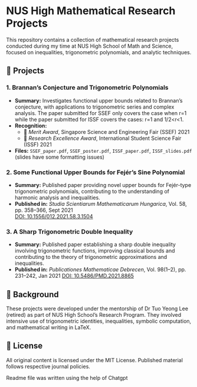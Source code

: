 # NUS High Mathematical Research Projects

This repository contains a collection of mathematical research projects conducted during my time at NUS High School of Math and Science, focused on inequalities, trigonometric polynomials, and analytic techniques.

## 📘 Projects

### 1. Brannan’s Conjecture and Trigonometric Polynomials
- **Summary:** Investigates functional upper bounds related to Brannan’s conjecture, with applications to trigonometric series and complex analysis. The paper submitted for SSEF only covers the case when r=1 while the paper submitted for ISSF covers the cases: r=1 and 1/2<r<1.
- **Recognition:**
  - 🥈 *Merit Award*, Singapore Science and Engineering Fair (SSEF) 2021
  - 🏅 *Research Excellence Award*, International Student Science Fair (ISSF) 2021
- **Files:** `SSEF_paper.pdf`, `SSEF_poster.pdf`, `ISSF_paper.pdf`, `ISSF_slides.pdf` (slides have some formatting issues)

### 2. Some Functional Upper Bounds for Fejér’s Sine Polynomial
- **Summary:** Published paper providing novel upper bounds for Fejér-type trigonometric polynomials, contributing to the understanding of harmonic analysis and inequalities.
- **Published in:** *Studia Scientiarum Mathematicarum Hungarica*, Vol. 58, pp. 358–366, Sept 2021  
  [DOI: 10.1556/012.2021.58.3.1504](https://doi.org/10.1556/012.2021.58.3.1504)

### 3. A Sharp Trigonometric Double Inequality
- **Summary:** Published paper establishing a sharp double inequality involving trigonometric functions, improving classical bounds and contributing to the theory of trigonometric approximations and inequalities.
- **Published in:** *Publicationes Mathematicae Debrecen*, Vol. 98(1–2), pp. 231–242, Jan 2021
  [DOI: 10.5486/PMD.2021.8865](https://doi.org/10.5486/PMD.2021.8865)

## 🧠 Background

These projects were developed under the mentorship of Dr Tuo Yeong Lee (retired) as part of NUS High School’s Research Program. They involved intensive use of trigonometric identities, inequalities, symbolic computation, and mathematical writing in LaTeX.

## 📂 License

All original content is licensed under the MIT License. Published material follows respective journal policies.

Readme file was written using the help of Chatgpt
